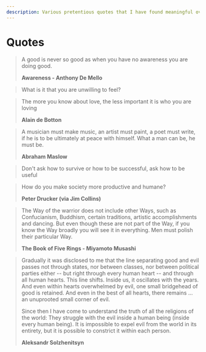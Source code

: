 ```yaml
---
description: Various pretentious quotes that I have found meaningful over time.
---
```


# Quotes

> A good is never so good as when you have no awareness you are doing good.
>
> **Awareness - Anthony De Mello**

> What is it that you are unwilling to feel?

> The more you know about love, the less important it is who you are loving  
>   
> **Alain de Botton**

> A musician must make music, an artist must paint, a poet must write, if he is to be ultimately at peace with himself. What a man can be, he must be.
>
> **Abraham Maslow**

> Don't ask how to survive or how to be successful, ask how to be useful

> How do you make society more productive and humane?
>
> **Peter Drucker \(via Jim Collins\)**

> The Way of the warrior does not include other Ways, such as Confucianism, Buddhism, certain traditions, artistic accomplishments and dancing. But even though these are not part of the Way, if you know the Way broadly you will see it in everything. Men must polish their particular Way.
>
> **The Book of Five Rings - Miyamoto Musashi**

> Gradually it was disclosed to me that the line separating good and evil passes not through states, nor between classes, nor between political parties either -- but right through every human heart -- and through all human hearts. This line shifts. Inside us, it oscillates with the years. And even within hearts overwhelmed by evil, one small bridgehead of good is retained. And even in the best of all hearts, there remains ... an unuprooted small corner of evil.
>
> Since then I have come to understand the truth of all the religions of the world: They struggle with the evil inside a human being \(inside every human being\). It is impossible to expel evil from the world in its entirety, but it is possible to constrict it within each person.
>
> **Aleksandr Solzhenitsyn**

